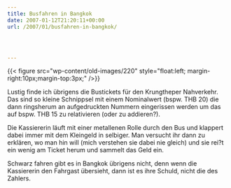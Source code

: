 ```yaml
---
title: Busfahren in Bangkok
date: 2007-01-12T21:20:11+00:00
url: /2007/01/busfahren-in-bangkok/




---
```

{{< figure src="wp-content/old-images/220" style="float:left; margin-right:10px;margin-top:3px;" />}}

Lustig finde ich übrigens die Bustickets für den Krungtheper Nahverkehr. Das sind so kleine Schnippsel mit einem Nominalwert (bspw. THB 20) die dann ringsherum an aufgedruckten Nummern eingerissen werden um das auf bspw. THB 15 zu relativieren (oder zu addieren?).

Die Kassiererin läuft mit einer metallenen Rolle durch den Bus und klappert dabei immer mit dem Kleingeld in selbiger. Man versucht ihr dann zu erklären, wo man hin will (mich verstehen sie dabei nie gleich) und sie rei?t ein wenig am Ticket herum und sammelt das Geld ein.

Schwarz fahren gibt es in Bangkok übrigens nicht, denn wenn die Kassiererin den Fahrgast übersieht, dann ist es ihre Schuld, nicht die des Zahlers.
